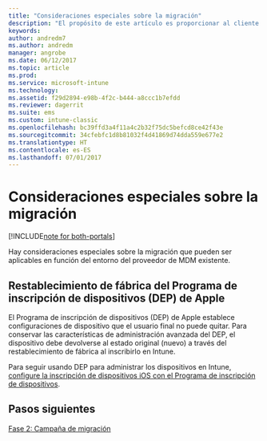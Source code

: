 ```yaml
---
title: "Consideraciones especiales sobre la migración"
description: "El propósito de este artículo es proporcionar al cliente consideraciones especiales sobre la migración antes de iniciar una campaña de migración."
keywords: 
author: andredm7
ms.author: andredm
manager: angrobe
ms.date: 06/12/2017
ms.topic: article
ms.prod: 
ms.service: microsoft-intune
ms.technology: 
ms.assetid: f29d2894-e98b-4f2c-b444-a8ccc1b7efdd
ms.reviewer: dagerrit
ms.suite: ems
ms.custom: intune-classic
ms.openlocfilehash: bc39ffd3a4f11a4c2b32f75dc5befcd8ce42f43e
ms.sourcegitcommit: 34cfebfc1d8b81032f4d41869d74dda559e677e2
ms.translationtype: HT
ms.contentlocale: es-ES
ms.lasthandoff: 07/01/2017
---
```

# <a name="special-migration-considerations"></a>Consideraciones especiales sobre la migración

[!INCLUDE[note for both-portals](./includes/note-for-both-portals.md)]

Hay consideraciones especiales sobre la migración que pueden ser aplicables en función del entorno del proveedor de MDM existente.

## <a name="factory-reset-for-apples-device-enrollment-program-dep"></a>Restablecimiento de fábrica del Programa de inscripción de dispositivos (DEP) de Apple

El Programa de inscripción de dispositivos (DEP) de Apple establece configuraciones de dispositivo que el usuario final no puede quitar. Para conservar las características de administración avanzada del DEP, el dispositivo debe devolverse al estado original (nuevo) a través del restablecimiento de fábrica al inscribirlo en Intune.

Para seguir usando DEP para administrar los dispositivos en Intune, [configure la inscripción de dispositivos iOS con el Programa de inscripción de dispositivos](/intune/device-enrollment-program-enroll-ios).


## <a name="next-steps"></a>Pasos siguientes 

[Fase 2: Campaña de migración](migration-guide-campaign.md)
